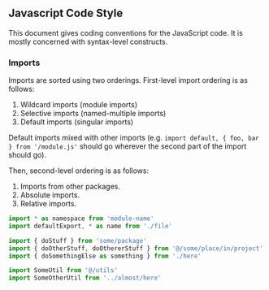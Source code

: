 ## Javascript Code Style

This document gives coding conventions for the JavaScript code. It is mostly concerned with syntax-level constructs.

### Imports

Imports are sorted using two orderings.
First-level import ordering is as follows:

1. Wildcard imports (module imports)
2. Selective imports (named-multiple imports)
3. Default imports (singular imports)

Default imports mixed with other imports (e.g. `import default, { foo, bar } from '/module.js'` should go wherever the second 
part of the import should go).

Then, second-level ordering is as follows:

1. Imports from other packages.
2. Absolute imports.
3. Relative imports.

```javascript
import * as namespace from 'module-name'
import defaultExport, * as name from './file'

import { doStuff } from 'some/package'
import { doOtherStuff, doOthererStuff } from '@/some/place/in/project'
import { doSomethingElse as something } from './here'

import SomeUtil from '@/utils'
import SomeOtherUtil from '../almost/here'
```
